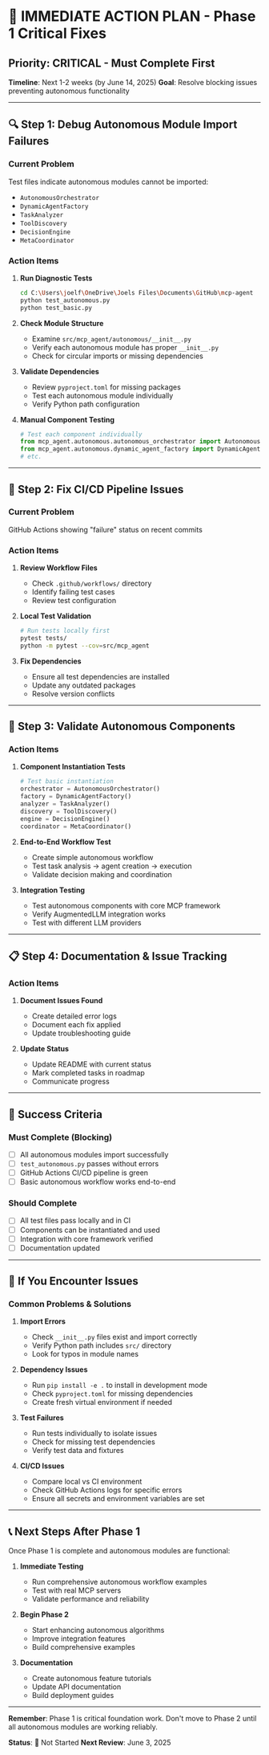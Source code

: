 # 🚨 IMMEDIATE ACTION PLAN - Phase 1 Critical Fixes

## Priority: CRITICAL - Must Complete First

**Timeline**: Next 1-2 weeks (by June 14, 2025)
**Goal**: Resolve blocking issues preventing autonomous functionality

---

## 🔍 **Step 1: Debug Autonomous Module Import Failures**

### Current Problem
Test files indicate autonomous modules cannot be imported:
- `AutonomousOrchestrator`
- `DynamicAgentFactory`
- `TaskAnalyzer`
- `ToolDiscovery`
- `DecisionEngine`
- `MetaCoordinator`

### Action Items
1. **Run Diagnostic Tests**
   ```bash
   cd C:\Users\joelf\OneDrive\Joels Files\Documents\GitHub\mcp-agent
   python test_autonomous.py
   python test_basic.py
   ```

2. **Check Module Structure**
   - Examine `src/mcp_agent/autonomous/__init__.py`
   - Verify each autonomous module has proper `__init__.py`
   - Check for circular imports or missing dependencies

3. **Validate Dependencies**
   - Review `pyproject.toml` for missing packages
   - Test each autonomous module individually
   - Verify Python path configuration

4. **Manual Component Testing**
   ```python
   # Test each component individually
   from mcp_agent.autonomous.autonomous_orchestrator import AutonomousOrchestrator
   from mcp_agent.autonomous.dynamic_agent_factory import DynamicAgentFactory
   # etc.
   ```

---

## 🔧 **Step 2: Fix CI/CD Pipeline Issues**

### Current Problem
GitHub Actions showing "failure" status on recent commits

### Action Items
1. **Review Workflow Files**
   - Check `.github/workflows/` directory
   - Identify failing test cases
   - Review test configuration

2. **Local Test Validation**
   ```bash
   # Run tests locally first
   pytest tests/
   python -m pytest --cov=src/mcp_agent
   ```

3. **Fix Dependencies**
   - Ensure all test dependencies are installed
   - Update any outdated packages
   - Resolve version conflicts

---

## 🧪 **Step 3: Validate Autonomous Components**

### Action Items
1. **Component Instantiation Tests**
   ```python
   # Test basic instantiation
   orchestrator = AutonomousOrchestrator()
   factory = DynamicAgentFactory()
   analyzer = TaskAnalyzer()
   discovery = ToolDiscovery()
   engine = DecisionEngine()
   coordinator = MetaCoordinator()
   ```

2. **End-to-End Workflow Test**
   - Create simple autonomous workflow
   - Test task analysis → agent creation → execution
   - Validate decision making and coordination

3. **Integration Testing**
   - Test autonomous components with core MCP framework
   - Verify AugmentedLLM integration works
   - Test with different LLM providers

---

## 📋 **Step 4: Documentation & Issue Tracking**

### Action Items
1. **Document Issues Found**
   - Create detailed error logs
   - Document each fix applied
   - Update troubleshooting guide

2. **Update Status**
   - Update README with current status
   - Mark completed tasks in roadmap
   - Communicate progress

---

## 🎯 **Success Criteria**

### Must Complete (Blocking)
- [ ] All autonomous modules import successfully
- [ ] `test_autonomous.py` passes without errors
- [ ] GitHub Actions CI/CD pipeline is green
- [ ] Basic autonomous workflow works end-to-end

### Should Complete
- [ ] All test files pass locally and in CI
- [ ] Components can be instantiated and used
- [ ] Integration with core framework verified
- [ ] Documentation updated

---

## 🚨 **If You Encounter Issues**

### Common Problems & Solutions

1. **Import Errors**
   - Check `__init__.py` files exist and import correctly
   - Verify Python path includes `src/` directory
   - Look for typos in module names

2. **Dependency Issues**
   - Run `pip install -e .` to install in development mode
   - Check `pyproject.toml` for missing dependencies
   - Create fresh virtual environment if needed

3. **Test Failures**
   - Run tests individually to isolate issues
   - Check for missing test dependencies
   - Verify test data and fixtures

4. **CI/CD Issues**
   - Compare local vs CI environment
   - Check GitHub Actions logs for specific errors
   - Ensure all secrets and environment variables are set

---

## 📞 **Next Steps After Phase 1**

Once Phase 1 is complete and autonomous modules are functional:

1. **Immediate Testing**
   - Run comprehensive autonomous workflow examples
   - Test with real MCP servers
   - Validate performance and reliability

2. **Begin Phase 2**
   - Start enhancing autonomous algorithms
   - Improve integration features
   - Build comprehensive examples

3. **Documentation**
   - Create autonomous feature tutorials
   - Update API documentation
   - Build deployment guides

---

**Remember**: Phase 1 is critical foundation work. Don't move to Phase 2 until all autonomous modules are working reliably.

**Status**: 🔴 Not Started
**Next Review**: June 3, 2025